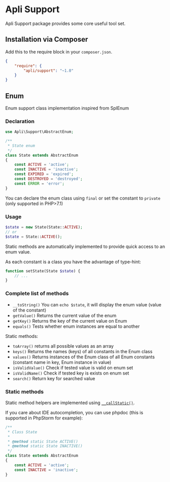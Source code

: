 # Apli Support
       
Apli Support package provides some core useful tool set.

## Installation via Composer

Add this to the require block in your `composer.json`.

``` json
{
    "require": {
        "apli/support": "~1.0"
    }
}
```

## Enum

Enum support class implementation inspired from SplEnum

### Declaration

```php
use Apli\Support\AbstractEnum;

/**
 * State enum
 */
class State extends AbstractEnum
{
    const ACTIVE = 'active';
    const INACTIVE = 'inactive';
    const EXPIRED = 'expired';
    const DESTROYED = 'destroyed';
    const ERROR = 'error';
}
```

You can declare the enum class using `final` or set the constant to `private` (only supported in PHP>7.1)

### Usage

```php
$state = new State(State::ACTIVE);
// or
$state = State::ACTIVE();
```

Static methods are automatically implemented to provide quick access to an enum value.

As each constant is a class you have the advantage of type-hint:

```php
function setState(State $state) {
    // ...
}
```

### Complete list of methods

- `__toString()` You can `echo $state`, it will display the enum value (value of the constant)
- `getValue()` Returns the current value of the enum
- `getKey()` Returns the key of the current value on Enum
- `equals()` Tests whether enum instances are equal to another

Static methods:

- `toArray()` returns all possible values as an array
- `keys()` Returns the names (keys) of all constants in the Enum class
- `values()` Returns instances of the Enum class of all Enum constants (constant name in key, Enum instance in value)
- `isValidValue()` Check if tested value is valid on enum set
- `isValidName()` Check if tested key is exists on enum set
- `search()` Return key for searched value

### Static methods

Static method helpers are implemented using [`__callStatic()`](http://www.php.net/manual/en/language.oop5.overloading.php#object.callstatic).

If you care about IDE autocompletion, you can use phpdoc (this is supported in PhpStorm for example):

```php
/**
 * Class State
 *
 * @method static State ACTIVE()
 * @method static State INACTIVE()
 */
class State extends AbstractEnum
{
    const ACTIVE = 'active';
    const INACTIVE = 'inactive';
}
```
